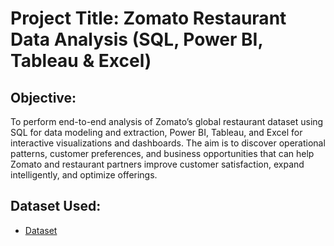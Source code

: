 # Project Title: Zomato Restaurant Data Analysis (SQL, Power BI, Tableau & Excel)
## Objective:
To perform end-to-end analysis of Zomato’s global restaurant dataset using SQL for data modeling and extraction, Power BI, Tableau, and Excel for interactive visualizations and dashboards. The aim is to discover operational patterns, customer preferences, and business opportunities that can help Zomato and restaurant partners improve customer satisfaction, expand intelligently, and optimize offerings.

## Dataset Used:
- <a href ="https://github.com/kalyankumar1207/Zomato_Data_Analysis_Dashboard/blob/main/Zomata.xlsx">Dataset<a/>
